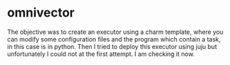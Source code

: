 # omnivector

The objective was to create an executor using a charm template, where you can modify some configuration files and the program which contain a task, in this case is in python. Then I tried to deploy this executor using juju but unfortunately I could not at the first attempt. I am checking it now.

